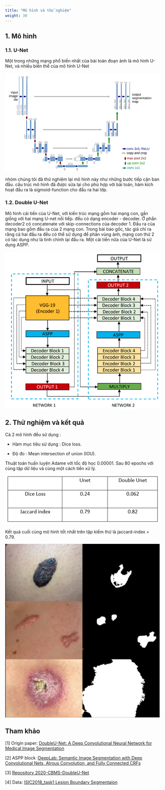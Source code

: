 ```yaml
---
title: "Mô hình và thử nghiệm"
weight: 30
---
```


## 1. Mô hình

### 1.1. U-Net

Một trong những mạng phổ biến nhất của bài toán đoạn ảnh là mô hình U-Net, và nhiều biến thể của mô hình U-Net

![U-Net](unet.png)

nhóm chúng tôi đã thử nghiệm lại mô hình này như những bước tiếp cận ban đầu. cấu trúc mô hình đã được sửa lại cho phù hợp với bài toán, hàm kích hoạt đầu ra là sigmoid-function cho đầu ra hai lớp.

### 1.2. Double U-Net

Mô hình cải tiến của U-Net, với kiến trúc mạng gồm hai mạng con, gần giống với hai mạng U-net nối tiếp. đều có dạng encoder - decoder. Ở phần decoder2 có concatenate với skip-connections của decoder 1. Đầu ra của mạng bao gồm đầu ra của 2 mạng con. Trong bài báo gốc, tác giả chỉ ra rằng cả hai đầu ra đều có thể sử dụng để phân vùng ảnh, mạng con thứ 2 có tác dụng như là tinh chỉnh lại đầu ra. Một cải tiến nữa của U-Net là sử dụng ASPP.

![DoubleU-net](DoubleU-net_Architecture.png)


## 2. Thử nghiệm và kết quả

Cả 2 mô hình đều sử dụng :

- Hàm mục tiêu sử dụng : Dice loss.

- Độ đo : Mean intersection of union (IOU).

Thuật toán huấn luyện Adame với tốc độ học 0.00001. Sau 80 epochs với cùng tập dữ liệu và cùng một cách tiền xử lý.

![result](result.png "ressult")

Kết quả cuối cùng mô hình tốt nhất trên tập kiểm thử là jaccard-index = 0.79.

![demo](demo.png "demo")

## Tham khảo

[1] Origin paper: [DoubleU-Net: A Deep Convolutional Neural
Network for Medical Image Segmentation](https://arxiv.org/pdf/2006.04868.pdf)

[2] ASPP block :[DeepLab: Semantic Image Segmentation with
Deep Convolutional Nets, Atrous Convolution,
and Fully Connected CRFs](https://arxiv.org/pdf/1606.00915v2.pdf)

[3] [Repository 2020-CBMS-DoubleU-Net](https://github.com/DebeshJha/2020-CBMS-DoubleU-Net)

[4] Data: [ISIC2018_task1 Lesion Boundary Segmentaion ](https://challenge2018.isic-archive.com/)
